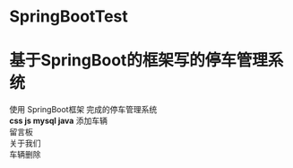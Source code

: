 # SpringBootTest
# 基于SpringBoot的框架写的停车管理系统
使用 SpringBoot框架  完成的停车管理系统  
**css  js  mysql  java**
添加车辆   
留言板  
关于我们  
车辆删除  
